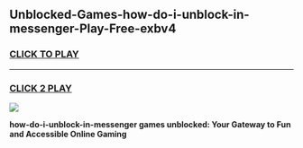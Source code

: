 
## Unblocked-Games-how-do-i-unblock-in-messenger-Play-Free-exbv4
<h3>
<a href="https://premium76.site?title=how-do-i-unblock-in-messenger&ref=18A1">CLICK TO PLAY</a></h3>
<hr>

<h3>
<a href="https://premium76.site?title=how-do-i-unblock-in-messenger&ref=18A1">CLICK 2 PLAY</a>
  
</h3>

<a href="https://premium76.site?title=how-do-i-unblock-in-messenger&ref=18A1"><img src="https://clearcache.store/games.png"></a>


**how-do-i-unblock-in-messenger games unblocked: Your Gateway to Fun and Accessible Online Gaming**

